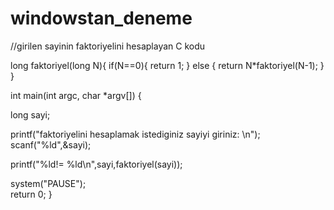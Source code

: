 windowstan_deneme
=================

//girilen sayinin faktoriyelini hesaplayan C kodu


long faktoriyel(long N){
     if(N==0){
        return 1;
        } else {
           return N*faktoriyel(N-1);
           }
}

int main(int argc, char *argv[])
{
  
  long sayi;
  
  printf("faktoriyelini hesaplamak istediginiz sayiyi giriniz: \n");
  scanf("%ld",&sayi);
  
  printf("%ld!= %ld\n",sayi,faktoriyel(sayi));
  
  system("PAUSE");	
  return 0;
}


